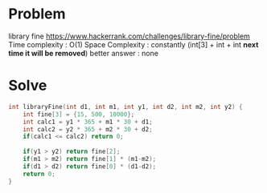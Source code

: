 # Problem
library fine
https://www.hackerrank.com/challenges/library-fine/problem
Time complexity : O(1)
Space Complexity : constantly (int[3] + int + int **next time it will be removed**)
better answer : none

# Solve
```c++
int libraryFine(int d1, int m1, int y1, int d2, int m2, int y2) {
    int fine[3] = {15, 500, 10000};
    int calc1 = y1 * 365 + m1 * 30 + d1;
    int calc2 = y2 * 365 + m2 * 30 + d2;
    if(calc1 <= calc2) return 0;
    
    if(y1 > y2) return fine[2];
    if(m1 > m2) return fine[1] * (m1-m2);
    if(d1 > d2) return fine[0] * (d1-d2);
    return 0;
}
```
